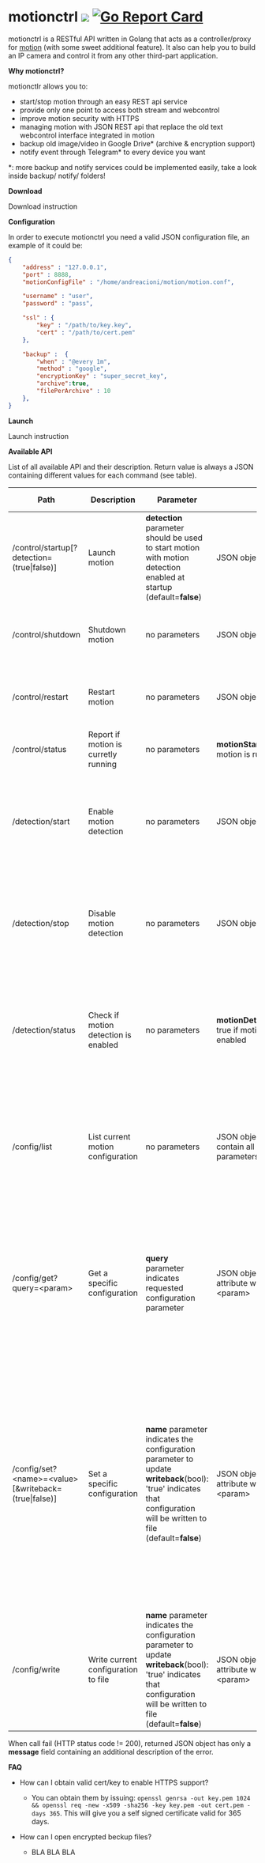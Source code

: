 # motionctrl <img src="https://travis-ci.org/andreacioni/motionctrl.svg?branch=master"> [![Go Report Card](https://goreportcard.com/badge/github.com/andreacioni/motionctrl)](https://goreportcard.com/report/github.com/andreacioni/motionctrl)

motionctrl is a RESTful API written in Golang that acts as a controller/proxy for [motion](https://github.com/Motion-Project/motion/) (with some sweet additional feature). It also can help you to build an IP camera and control it from any other third-part application.

__Why motionctrl?__

motionctlr allows you to:
- start/stop motion through an easy REST api service
- provide only one point to access both stream and webcontrol
- improve motion security with HTTPS
- managing motion with JSON REST api that replace the old text webcontrol interface integrated in motion
- backup old image/video in Google Drive* (archive & encryption support)
- notify event through Telegram* to every device you want

*: more backup and notify services could be implemented easily, take a look inside backup/ notify/ folders!

__Download__

Download instruction

__Configuration__

In order to execute motionctrl you need a valid JSON configuration file, an example of it could be:

```json
{
    "address" : "127.0.0.1",
    "port" : 8888,
    "motionConfigFile" : "/home/andreacioni/motion/motion.conf",

    "username" : "user",
    "password" : "pass",

    "ssl" : {
        "key" : "/path/to/key.key",
        "cert" : "/path/to/cert.pem"
    },

    "backup" :  {
        "when" : "@every 1m",
        "method" : "google",
        "encryptionKey" : "super_secret_key",
        "archive":true,
        "filePerArchive" : 10
    },
}
```

__Launch__

Launch instruction

__Available API__


List of all available API and their description. Return value is always a JSON containing different values for each command (see table).


| Path | Description | Parameter | Return | Status Codes | 
| ------------- | ------------- | ------------- | ------------- | ------------- |
| /control/startup[?detection=(true\|false)] | Launch motion | **detection** parameter should be used to start motion with motion detection enabled at startup (default=__false__) | JSON object | **200**: motion started<br>**500**: there was an error on starting up motion |
| /control/shutdown | Shutdown motion | no parameters | JSON object |  **200**: motion stopped<br>**500**: there was an error on stopping motion  |
| /control/restart | Restart motion | no parameters | JSON object | **200**: motion restarted<br>**500**: there was an error on restarting motion
| /control/status | Report if motion is curretly running | no parameters  | **motionStarted**(bool): true if motion is running |  **200**: always |
| /detection/start | Enable motion detection | no parameters  |  JSON object |  **200**: motion detection enabled<br>**500**: there was an error on enabling motion detection<br>**409**: motion is not started |
| /detection/stop | Disable motion detection | no parameters  |  JSON object |  **200**: motion detection enabled<br>**500**: there was an error on enabling motion detection<br>**409**: motion is not started |
| /detection/status | Check if motion detection is enabled | no parameters |  **motionDetectionEnabled**(bool): true if motion detection is enabled|  **200**: if this checks succed<br>**500**: there was an error on checking motion detection enabled<br>**409**: motion is not started |
| /config/list | List current motion configuration | no parameters | JSON object which attributes contain all motion configuration parameters |  **200**: configuration obtained without errors<br>**500**: there was an error on retrieving motion configuraition<br>**409**: motion is not started |
| /config/get?query=\<param\> | Get a specific configuration | **query** parameter indicates requested configuration parameter | JSON object with only one attribute which name is \<param\> |  **200**: configuration obtained without errors<br>**400**: 'query' parameter is not specified<br>**500**: there was an error on retrieving motion configuraition<br>**409**: motion is not started |
| /config/set?\<name\>=\<value\>[&writeback=(true\|false)] | Set a specific configuration | **name** parameter indicates the configuration parameter to update<br>**writeback**(bool): 'true' indicates that configuration will be written to file (default=__false__) | JSON object with only one attribute which name is \<param\> |  **200**: configuration set without errors<br>**400**: 'writeback' parameter has an invalid value, allowed: 'true' or 'false'<br>**403**: attempting to write read-only configuration parameters<br>**500**: there was an error on setting motion configuraition<br>**409**: motion is not started |
| /config/write | Write current configuration to file | **name** parameter indicates the configuration parameter to update<br>**writeback**(bool): 'true' indicates that configuration will be written to file (default=__false__) | JSON object with only one attribute which name is \<param\> |  **200**: configuration set without errors<br>**500**: there was an error on writing motion configuration to file<br>**409**: motion is not started |

When call fail (HTTP status code != 200), returned JSON object has only a **message** field containing an additional description of the error.

__FAQ__

 - How can I obtain valid cert/key to enable HTTPS support?
   - You can obtain them by issuing: ```openssl genrsa -out key.pem 1024 && openssl req -new -x509 -sha256 -key key.pem -out cert.pem -days 365```. This will give you a self signed certificate valid for 365 days.
   
 - How can I open encrypted beckup files?
   - BLA BLA BLA
